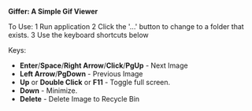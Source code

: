 **Giffer: A Simple Gif Viewer**

To Use:
1 Run application
2 Click the '...' button to change to a folder that exists.
3 Use the keyboard shortcuts below

Keys:
* **Enter**/**Space**/**Right Arrow**/**Click**/**PgUp** - Next Image
* **Left Arrow**/**PgDown** - Previous Image
* **Up** or **Double Click** or **F11** - Toggle full screen.
* **Down** - Minimize.
* **Delete** - Delete Image to Recycle Bin
